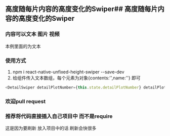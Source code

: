 ## 高度随每片内容的高度变化的Swiper## 高度随每片内容的高度变化的Swiper

### 内容可以文本 图片 视频 
本例里面的为文本

### 使用方式
1. npm i react-native-unfixed-height-swiper --save-dev
2. 给组件传入文本数组，每个元素为对象{contents:'',name:''} 即可
```javascript
<DetailSwiper detailPlotNumber={this.state.detailPlotNumber} detailPlots={this.state.detailPlots} />    
```
### 欢迎pull request

### 推荐将代码直接插入自己项目中 而不是require
这是因为要刷新 放入项目中的话 刷新会快很多 
